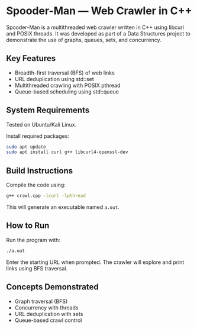 # Spooder-Man — Web Crawler in C++

Spooder-Man is a multithreaded web crawler written in C++ using libcurl and POSIX threads. It was developed as part of a Data Structures project to demonstrate the use of graphs, queues, sets, and concurrency.

## Key Features

- Breadth-first traversal (BFS) of web links  
- URL deduplication using std::set  
- Multithreaded crawling with POSIX pthread  
- Queue-based scheduling using std::queue  

## System Requirements

Tested on Ubuntu/Kali Linux.

Install required packages:

```bash
sudo apt update
sudo apt install curl g++ libcurl4-openssl-dev
````

## Build Instructions

Compile the code using:

```bash
g++ crawl.cpp -lcurl -lpthread
```

This will generate an executable named `a.out`.

## How to Run

Run the program with:

```bash
./a.out
```

Enter the starting URL when prompted. The crawler will explore and print links using BFS traversal.

## Concepts Demonstrated

* Graph traversal (BFS)
* Concurrency with threads
* URL deduplication with sets
* Queue-based crawl control
